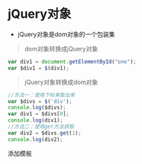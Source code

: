 # jQuery对象

-   jQuery对象是dom对象的一个包装集

> dom对象转换成jQuery对象

```javascript
var div1 = document.getElementById("one");
var $div1 = $(div1);
```

> jQuery对象转换成dom对象

```javascript
//方法一：使用下标来取出来
var $divs = $('div');
console.log($divs);
var div1 = $divs[0];
console.log(div1);
//方法二：使用get方法获取
var div2 = $divs.get(1);
console.log(div2);

```

添加模板
